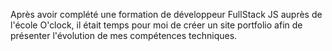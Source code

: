 Après avoir complété une formation de développeur FullStack JS auprès de l'école O'clock, il était temps pour moi de créer un site portfolio afin de présenter l'évolution de mes compétences techniques.
